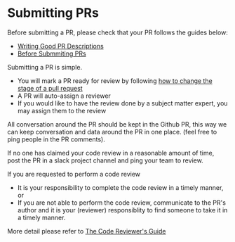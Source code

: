 # Submitting PRs

Before submitting a PR, please check that your PR follows the guides below:
-   [Writing Good PR Descriptions](pr-descriptions.md)
-   [Before Submmiting PRs](before-submitting-prs.md)

Submitting a PR is simple.
-    You will mark a PR ready for review by following [how to change the stage of a pull request](https://docs.github.com/en/pull-requests/collaborating-with-pull-requests/proposing-changes-to-your-work-with-pull-requests/changing-the-stage-of-a-pull-request)
-    A PR will auto-assign a reviewer
-    If you would like to have the review done by a subject matter expert, you may assign them to the review

All conversation around the PR should be kept in the Github PR, this way we can keep conversation and data around the PR in one place. (feel free to ping people in the PR comments).

If no one has claimed your code review in a reasonable amount of time, post the PR in a slack project channel and ping your team to review.

If you are requested to perform a code review
- It is your responsibility to complete the code review in a timely manner, or
- If you are not able to perform the code review, communicate to the PR's author and it is your (reviewer) responsiblity to find someone to take it in a timely manner.

More detail please refer to [The Code Reviewer's Guide](review/reviewer/index.md)
